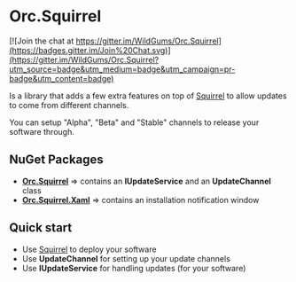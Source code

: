Orc.Squirrel
===============

[![Join the chat at https://gitter.im/WildGums/Orc.Squirrel](https://badges.gitter.im/Join%20Chat.svg)](https://gitter.im/WildGums/Orc.Squirrel?utm_source=badge&utm_medium=badge&utm_campaign=pr-badge&utm_content=badge)

Is a library that adds a few extra features on top of [Squirrel](https://github.com/Squirrel/Squirrel.Windows) to allow updates to come from different channels.

You can setup "Alpha", "Beta" and "Stable" channels to release your software through.

NuGet Packages
----------------

- **[Orc.Squirrel](http://www.nuget.org/packages/Orc.Squirrel/)** => contains an **IUpdateService** and an **UpdateChannel** class
- **[Orc.Squirrel.Xaml](http://www.nuget.org/packages/Orc.Squirrel.Xaml/)** => contains an installation notification window

Quick start
------------

- Use [Squirrel](https://github.com/Squirrel/Squirrel.Windows) to deploy your software
- Use **UpdateChannel** for setting up your update channels
- Use **IUpdateService** for handling updates (for your software)
